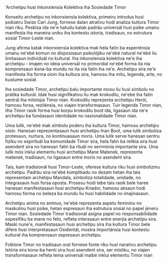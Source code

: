 'Archetipu husi Inkonxiensia Kolektiva iha Sosiedade Timor

Konseitu archetipu no inkonxiensia kolektiva, primeiru introdus husi psikiatru Swiss Carl Jung, fornese dalan atrativu hodi analiza kultura Timor nian riku. Peskiza ida ne'e hatudu katak padrãu universál husi psike umanu manifesta iha maneira uniku iha kontestu istoria, tradisaun, no estrutura sosial Timor-Leste nian.

Jung afirma katak inkonxiensia kolektiva mak hela fatin ba esperiénsia umanu ne'ebé komun no disposisaun psikolójiku ne'ebé natural ne'ebé liu limitasaun individuál no kultural. Iha inkonxiensia kolektiva ne'e iha archetipu - imajen no ideia universál no primordial ne'ebé forma ita nia komprensaun kona-ba mundu no ita nia fatin iha ne'e. Archetipu sira ne'e manifesta iha forma oioin iha kultura sira, hamosu iha mitu, legenda, arte, no kustume sosial.

Iha sosiedade Timor, archetipu balu importante mosu liu husi símbolu no prátika kulturál. Idak husi signifikativu liu mak krokodilu, ne'ebé iha fatin sentrál iha mitolojia Timor nian. Krokodilu reprezenta archetipu Herói, hamosu forsa, rezilénsia, no viajen transformasaun. Tuir legenda Timor nian, ilha Timor rasik forma husi korpu krokodilu boot ida, ligasaun ida ne'e archetipu ba fundasaun identidade no nasionalidade Timor nian.

Uma lulik, ne'ebé mak símbolu poderu iha kultura Timor, hamosu archetipu oioin. Hanesan reprezentasaun husi archetipu Inan Boot, uma lulik simboliza protesaun, nurtura, no kontinuasaun moris. Uma lulik serve hanesan sentru fiziku no espirituál ba komunidade Timor sira, hela fatin ba relíkia sira husi asendent sira no hanesan fatin ba rituál no serimónia importante sira. Uma lulik mós inklui elementu husi archetipu Mane Matenek, reprezenta matenek, tradisaun, no ligasaun entre moris no asendent sira.

Tais, kain tradisionál husi Timor-Leste, oferese kultura riku husi simbolizmu archetipu. Padrãu sira ne'ebé komplikadu no dezain hetan iha tais representam archetipu Mandala, simboliza totalidade, unidade, no integrasaun husi forsa oposta. Prosesu hodi tebe tais rasik bele haree hanesan manifestasaun husi archetipu Kriador, hamosu aksaun hodi hamosu forma no beleza ba mundu liu husi habilidade no imajinasaun.

Archetipu anima no animus, ne'ebé reprezenta aspetu femininu no maskulinu husi psike, hetan espresaun iha estrutura sosial no papel jéneru Timor nian. Sosiedade Timor tradisionál asigna papel no responsabilidade espesífiku ba mane no feto, refleta interasaun entre enerjia archetipu sira. Maski nune'e, manifestasaun husi archetipu sira iha kultura Timor bele difere husi interpretasaun Osidentál, mostra importánsia husi kontestu kultural iha komprensaun espresaun archetipu.

Folklore Timor no tradisaun oral fornese fonte riku husi narativu archetipu. Istória sira kona-ba herói sira husi asendent sira, ser místiku, no viajen transformasaun refleta tema universál maibé inklui elementu Timor nian